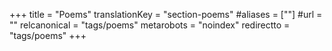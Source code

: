 +++
title = "Poems"
translationKey = "section-poems"
#aliases = [""]
#url = ""
relcanonical = "tags/poems"
metarobots = "noindex"
redirectto = "tags/poems"
+++
